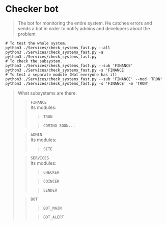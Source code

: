 Checker bot
====

> The bot for monitoring the entire system. He catches errors and sends a bot in order to
> notify admins and developers about the problem.

```shell
# To test the whole system.
python3 ./Services/check_systems_fast.py --all
python3 ./Services/check_systems_fast.py -a
python3 ./Services/check_systems_fast.py 
# To check the subsystem.
python3 ./Services/check_systems_fast.py --sub 'FINANCE'
python3 ./Services/check_systems_fast.py -s 'FINANCE'
# To test a separate module (Not everyone has it)
python3 ./Services/check_systems_fast.py --sub 'FINANCE' --mod 'TRON'
python3 ./Services/check_systems_fast.py -s 'FINANCE' -m 'TRON'
```

> What subsystems are there:
>> `FINANCE` \
>> Its modules:
>>> `TRON`
>>
>>> `COMING SOON...`
> 
>> `ADMIN` \
>> Its modules:
>>> `SITE`
> 
>> `SERVICES` \
>> Its modules:
>>> `CHECKER`
>>
>>> `COINCER`
>>
>>> `SENDER`
>
>> `BOT`
>>> `BOT_MAIN`
>>
>>> `BOT_ALERT`
